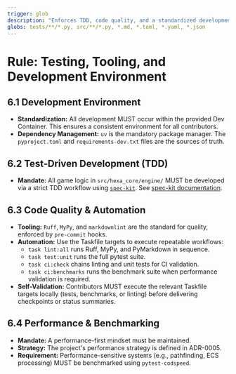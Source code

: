 ```yaml
---
trigger: glob
description: "Enforces TDD, code quality, and a standardized development environment."
globs: tests/**/*.py, src/**/*.py, *.md, *.toml, *.yaml, *.json
---
```


# Rule: Testing, Tooling, and Development Environment

## 6.1 Development Environment

* **Standardization:** All development MUST occur within the provided Dev Container. This ensures a consistent environment for all contributors.
* **Dependency Management:** `uv` is the mandatory package manager. The `pyproject.toml` and `requirements-dev.txt` files are the sources of truth.

## 6.2 Test-Driven Development (TDD)

* **Mandate:** All game logic in `src/hexa_core/engine/` MUST be developed via a strict TDD workflow using [`spec-kit`](https://github.com/github/spec-kit). See [spec-kit documentation](https://github.com/github/spec-kit).

## 6.3 Code Quality & Automation

* **Tooling:** `Ruff`, `MyPy`, and `markdownlint` are the standard for quality, enforced by `pre-commit` hooks.
* **Automation:** Use the Taskfile targets to execute repeatable workflows:
  * `task lint:all` runs Ruff, MyPy, and PyMarkdown in sequence.
  * `task test:unit` runs the full pytest suite.
  * `task ci:check` chains linting and unit tests for CI validation.
  * `task ci:benchmarks` runs the benchmark suite when performance validation is required.
* **Self-Validation:** Contributors MUST execute the relevant Taskfile targets locally (tests, benchmarks, or linting) before delivering checkpoints or status summaries.

## 6.4 Performance & Benchmarking

* **Mandate:** A performance-first mindset must be maintained.
* **Strategy:** The project's performance strategy is defined in ADR-0005.
* **Requirement:** Performance-sensitive systems (e.g., pathfinding, ECS processing) MUST be benchmarked using `pytest-codspeed`.
